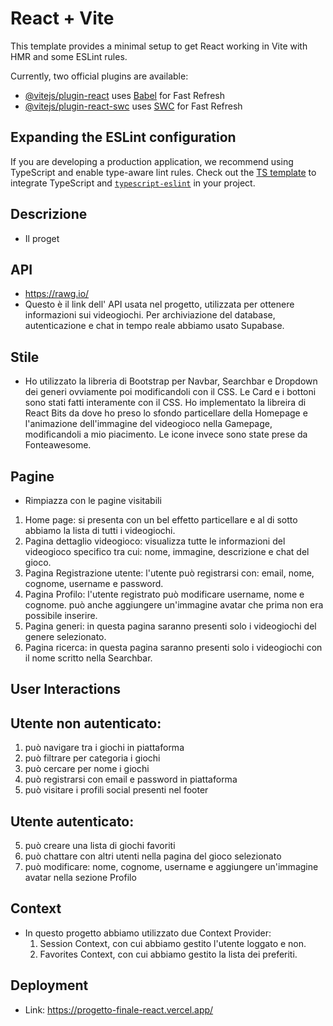 # React + Vite

This template provides a minimal setup to get React working in Vite with HMR and some ESLint rules.

Currently, two official plugins are available:

- [@vitejs/plugin-react](https://github.com/vitejs/vite-plugin-react/blob/main/packages/plugin-react/README.md) uses [Babel](https://babeljs.io/) for Fast Refresh
- [@vitejs/plugin-react-swc](https://github.com/vitejs/vite-plugin-react-swc) uses [SWC](https://swc.rs/) for Fast Refresh

## Expanding the ESLint configuration

If you are developing a production application, we recommend using TypeScript and enable type-aware lint rules. Check out the [TS template](https://github.com/vitejs/vite/tree/main/packages/create-vite/template-react-ts) to integrate TypeScript and [`typescript-eslint`](https://typescript-eslint.io) in your project.




## Descrizione

* Il proget

## API

* https://rawg.io/
* Questo è il link dell' API usata nel progetto, utilizzata per ottenere informazioni sui videogiochi. Per archiviazione del database, autenticazione e chat in tempo reale abbiamo usato Supabase.

## Stile

* Ho utilizzato la libreria di Bootstrap per Navbar, Searchbar e Dropdown dei generi ovviamente poi modificandoli con il CSS. Le Card e i bottoni sono stati fatti interamente con il CSS. Ho implementato la libreira di React Bits da dove ho preso lo sfondo particellare della Homepage e l'animazione dell'immagine del videogioco nella Gamepage, modificandoli a mio piacimento. Le icone invece sono state prese da Fonteawesome.

## Pagine

* Rimpiazza con le pagine visitabili

1. Home page: si presenta con un bel effetto particellare e al di sotto abbiamo la lista di tutti i videogiochi.
2. Pagina dettaglio videogioco: visualizza tutte le informazioni del videogioco specifico tra cui: nome, immagine, descrizione e chat del gioco.
3. Pagina Registrazione utente: l'utente può registrarsi con: email, nome, cognome, username e password.
4. Pagina Profilo: l'utente registrato può modificare username, nome e cognome. può anche aggiungere un'immagine avatar che prima non era possibile inserire.
5. Pagina generi: in questa pagina saranno presenti solo i videogiochi del genere selezionato.
6. Pagina ricerca: in questa pagina saranno presenti solo i videogiochi con il nome scritto nella Searchbar.

## User Interactions

## Utente non autenticato:
1. può navigare tra i giochi in piattaforma
2. può filtrare per categoria i giochi
3. può cercare per nome i giochi
4. può registrarsi con email e password in piattaforma
5. può visitare i profili social presenti nel footer

## Utente autenticato:
5. può creare una lista di giochi favoriti
6. può chattare con altri utenti nella pagina del gioco selezionato
7. può modificare: nome, cognome, username e aggiungere un'immagine avatar nella sezione Profilo

## Context

* In questo progetto abbiamo utilizzato due Context Provider:
  1. Session Context, con cui abbiamo gestito l'utente loggato e non.
  2. Favorites Context, con cui abbiamo gestito la lista dei preferiti.

## Deployment

* Link: https://progetto-finale-react.vercel.app/
